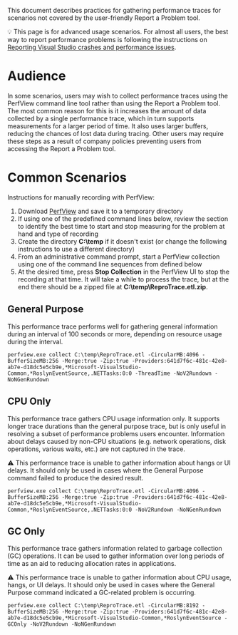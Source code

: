 This document describes practices for gathering performance traces for scenarios not covered by the user-friendly Report a Problem tool.

:bulb: This page is for advanced usage scenarios. For almost all users, the best way to report performance problems is following the instructions on [Reporting Visual Studio crashes and performance issues](https://github.com/dotnet/roslyn/wiki/Reporting-Visual-Studio-crashes-and-performance-issues).

# Audience

In some scenarios, users may wish to collect performance traces using the PerfView command line tool rather than using the Report a Problem tool. The most common reason for this is it increases the amount of data collected by a single performance trace, which in turn supports measurements for a larger period of time. It also uses larger buffers, reducing the chances of lost data during tracing. Other users may require these steps as a result of company policies preventing users from accessing the Report a Problem tool.

# Common Scenarios

Instructions for manually recording with PerfView:

1. Download [PerfView](http://www.microsoft.com/en-us/download/details.aspx?id=28567) and save it to a temporary directory
1. If using one of the predefined command lines below, review the section to identify the best time to start and stop measuring for the problem at hand and type of recording
1. Create the directory **C:\temp** if it doesn't exist (or change the following instructions to use a different directory)
1. From an administrative command prompt, start a PerfView collection using one of the command line sequences from defined below
1. At the desired time, press **Stop Collection** in the PerfView UI to stop the recording at that time. It will take a while to process the trace, but at the end there should be a zipped file at **C:\temp\ReproTrace.etl.zip**.

## General Purpose

This performance trace performs well for gathering general information during an interval of 100 seconds or more, depending on resource usage during the interval.

    perfview.exe collect C:\temp\ReproTrace.etl -CircularMB:4096 -BufferSizeMB:256 -Merge:true -Zip:true -Providers:641d7f6c-481c-42e8-ab7e-d18dc5e5cb9e,*Microsoft-VisualStudio-Common,*RoslynEventSource,.NETTasks:0:0 -ThreadTime -NoV2Rundown -NoNGenRundown

## CPU Only

This performance trace gathers CPU usage information only. It supports longer trace durations than the general purpose trace, but is only useful in resolving a subset of performance problems users encounter. Information about delays caused by non-CPU situations (e.g. network operations, disk operations, various waits, etc.) are not captured in the trace.

⚠️ This performance trace is unable to gather information about hangs or UI delays. It should only be used in cases where the General Purpose command failed to produce the desired result.

    perfview.exe collect C:\temp\ReproTrace.etl -CircularMB:4096 -BufferSizeMB:256 -Merge:true -Zip:true -Providers:641d7f6c-481c-42e8-ab7e-d18dc5e5cb9e,*Microsoft-VisualStudio-Common,*RoslynEventSource,.NETTasks:0:0 -NoV2Rundown -NoNGenRundown

## GC Only

This performance trace gathers information related to garbage collection (GC) operations. It can be used to gather information over long periods of time as an aid to reducing allocation rates in applications.

⚠️ This performance trace is unable to gather information about CPU usage, hangs, or UI delays. It should only be used in cases where the General Purpose command indicated a GC-related problem is occurring.

    perfview.exe collect C:\temp\ReproTrace.etl -CircularMB:8192 -BufferSizeMB:256 -Merge:true -Zip:true -Providers:641d7f6c-481c-42e8-ab7e-d18dc5e5cb9e,*Microsoft-VisualStudio-Common,*RoslynEventSource -GCOnly -NoV2Rundown -NoNGenRundown
